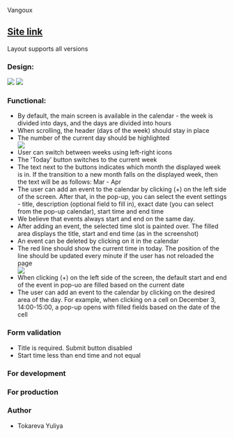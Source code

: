 Vangoux

<h2><a href="https://silly-flan-513e71.netlify.app/" rel="nofollow">Site link</a></h2>

Layout supports all versions

<h3>Design:</h3>
<img src="https://gromcode.s3.eu-central-1.amazonaws.com/courses/front-end/lessons/react/calendar-project/design.png" >
<img src="https://gromcode.s3.eu-central-1.amazonaws.com/front-end/javascript/lesson26/hw1/delete-event.png" >
<h3>Functional:</h3>
<ul>
<li>By default, the main screen is available in the calendar - the week is divided into days, and the days are divided into hours</li>
<li>
When scrolling, the header (days of the week) should stay in place</li>
<li>The number of the current day should be highlighted</li>
<img src="https://gromcode.s3.eu-central-1.amazonaws.com/courses/front-end/lessons/react/calendar-project/design.png" >
<li>User can switch between weeks using left-right icons</li>
<li>The 'Today' button switches to the current week</li>
<li>The text next to the buttons indicates which month the displayed week is in. If the transition to a new month falls on the displayed week, then the text will be as follows: Mar - Apr</li>
<li>The user can add an event to the calendar by clicking (+) on the left side of the screen. After that, in the pop-up, you can select the event settings - title, description (optional field to fill in), exact date (you can select from the pop-up calendar), start time and end time</li>
<li>We believe that events always start and end on the same day.</li>
<li>After adding an event, the selected time slot is painted over. The filled area displays the title, start and end time (as in the screenshot)</li>
<li>An event can be deleted by clicking on it in the calendar</li>
<li>The red line should show the current time in today. The position of the line should be updated every minute if the user has not reloaded the page</li>
<img src="https://gromcode.s3.eu-central-1.amazonaws.com/front-end/javascript/lesson26/hw1/delete-event.png" >
<li>When clicking (+) on the left side of the screen, the default start and end of the event in pop-uo are filled based on the current date</li>
<li>The user can add an event to the calendar by clicking on the desired area of ​​the day. For example, when clicking on a cell on December 3, 14:00-15:00, a pop-up opens with filled fields based on the date of the cell</li>

</ul>
<h3>Form validation</h3>
<ul>
<li>Title is required. Submit button disabled</li>
<li>Start time less than end time and not equal</ul>
</ul>
<h3>For development</h3>
<h3>For production</h3>
<h3>Author</h3>
<ul>
<li>Tokareva Yuliya</li>
</ul>
